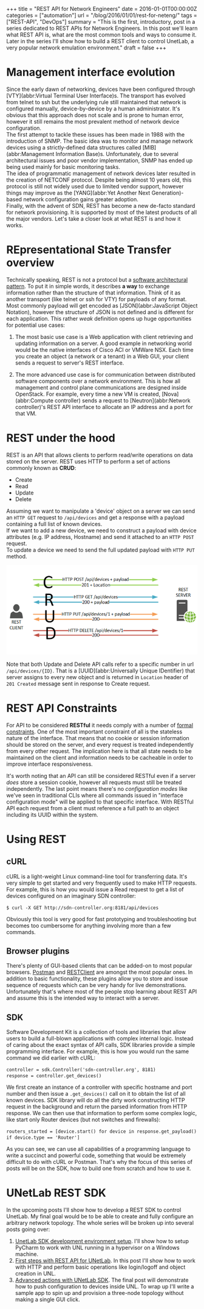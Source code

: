 +++
title = "REST API for Network Engineers"
date = 2016-01-01T00:00:00Z
categories = ["automation"]
url = "/blog/2016/01/01/rest-for-neteng/"
tags = ["REST-API", "DevOps"]
summary = "This is the first, introductory, post in a series dedicated to REST APIs for Network Engineers. In this post we'll learn what REST API is, what are the most common tools and ways to consume it. Later in the series I'll show how to build a REST client to control UnetLab, a very popular network emulation environment."
draft = false
+++

# Management interface evolution

Since the early dawn of networking, devices have been configured through [VTY](abbr:Virtual Terminal User Interface)s. The transport has evolved from telnet to ssh but the underlying rule still maintained that network is configured manually, device-by-device by a human administrator. It's obvious that this approach does not scale and is prone to human error, however it still remains the most prevalent method of network device configuration.   
The first attempt to tackle these issues has been made in 1988 with the introduction of SNMP. The basic idea was to monitor and manage network devices using a strictly-defined data structures called [MIB](abbr:Management Information Base)s. Unfortunately, due to several architectural issues and poor vendor implementation, SNMP has ended up being used mainly for basic monitoring tasks.  
The idea of programmatic management of network devices later resulted in the creation of NETCONF protocol. Despite being almost 10 years old, this protocol is still not widely used due to limited vendor support, however things may improve as the [YANG](abbr:Yet Another Next Generation)-based network configuration gains greater adoption.  
Finally, with the advent of SDN, REST has become a new de-facto standard for network provisioning. It is supported by most of the latest products of all the major vendors. Let's take a closer look at what REST is and how it works.

#  REpresentational State Transfer overview
Technically speaking, REST is not a protocol but a [software architectural pattern][rest-wiki]. To put it in simple words, it describes **a way** to exchange information rather than the structure of that information. Think of it as another transport (like telnet or ssh for VTY) for payloads of any format. Most commonly payload will get encoded as [JSON](abbr:JavaScript Object Notation), however the structure of JSON is not defined and is different for each application. This rather *weak* definition opens up huge opportunities for potential use cases:

1. The most basic use case is a Web application with client retrieving and updating information on a server. A good example in networking world would be the native interfaces of Cisco ACI or VMWare NSX. Each time you create an object (a network or a tenant) in a Web GUI, your client sends a request to server's REST interface.

2. The more advanced use case is for communication between distributed software components over a network environment. This is how all management and control plane communications are designed inside OpenStack. For example, every time a new VM is created, [Nova](abbr:Compute controller) sends a request to [Neutron](abbr:Network controller)'s REST API interface to allocate an IP address and a port for that VM.

# REST under the hood
REST is an API that allows clients to perform read/write operations on data stored on the server. REST uses HTTP to perform a set of actions commonly known as **CRUD**:

* Create
* Read
* Update
* Delete

Assuming we want to manipulate a 'device' object on a server we can send an `HTTP GET` request to `/api/devices` and get a response with a payload containing a full list of known devices.  
If we want to add a new device, we need to construct a payload with device attributes (e.g. IP address, Hostname) and send it attached to an `HTTP POST` request.  
To update a device we need to send the full updated payload with `HTTP PUT` method.  

![Basic REST actions](/img/rest-crud.png)

Note that both Update and Delete API calls refer to a specific number in url `/api/devices/{ID}`. That is a [UUID](abbr:Universally Unique IDentifier) that server assigns to every new object and is returned in `Location` header of `201 Created` message sent in response to Create request.  

# REST API Constraints
For API to be considered **RESTful** it needs comply with a number of [formal constraints][rest-req]. One of the most important constraint of all is the stateless nature of the interface. That means that no cookie or session information should be stored on the server, and every request is treated independently from every other request. The implication here is that all state needs to be maintained on the client and information needs to be cacheable in order to improve interface responsiveness.  

It's worth noting that an API can still be considered RESTful even if a server *does* store a session cookie, however all requests must still be treated independently. The last point means there's no *configuration modes* like we've seen in traditional CLIs where all commands issued in "interface configuration mode" will be applied to that specific interface. With RESTful API each request from a client must reference a full path to an object including its UUID within the system.

# Using REST

## cURL 
cURL is a light-weight Linux command-line tool for transferring data. It's very simple to get started and very frequently used to make HTTP requests. For example, this is how you would issue a Read request to get a list of devices configured on an imaginary SDN controller:

```
$ curl -X GET http://sdn-controller.org:8181/api/devices
```

Obviously this tool is very good for fast prototyping and troubleshooting but becomes too cumbersome for anything involving more than a few commands.

## Browser plugins
There's plenty of GUI-based clients that can be added-on to most popular browsers. [Postman][postman] and [RESTClient][restclient] are amongst the most popular ones. In addition to basic functionality, these plugins allow you to store and issue sequence of requests which can be very handy for live demonstrations. Unfortunately that's where most of the people stop learning about REST API and assume this is the intended way to interact with a server.

## SDK
Software Development Kit is a collection of tools and libraries that allow users to build a full-blown applications with complex internal logic. Instead of caring about the exact syntax of API calls, SDK libraries provide a simple programming interface. For example, this is how you would run the same command we did earlier with cURL:

```
controller = sdk.Controller('sdn-controller.org', 8181)
response = controller.get_devices()
```

We first create an instance of a controller with specific hostname and port number and then issue a `.get_devices()` call on it to obtain the list of all known devices. SDK library will do all the dirty work constructing HTTP request in the background and return the parsed information from HTTP response. We can then use that information to perform some complex logic, like start only Router devices (but not switches and firewalls):

```
routers_started = [device.start() for device in response.get_payload() if device.type == 'Router']
```

As you can see, we can use all capabilities of a programming language to write a succinct and powerful code, something that would be extremely difficult to do with cURL or Postman. That's why the focus of this series of posts will be on the SDK, how to build one from scratch and how to use it.

# UNetLab REST SDK
In the upcoming posts I'll show how to develop a REST SDK to control UnetLab. My final goal would be to be able to create and fully configure an arbitrary network topology. The whole series will be broken up into several posts going over:

1. [UnetLab SDK development environment setup][rest-post-1].
I'll show how to setup PyCharm to work with UNL running in a hypervisor on a Windows machine.
2. [First steps with REST API for UNetLab][rest-post-2]. 
In this post I'll show how to work with HTTP and perform basic operations like login/logoff and object creation in UNL.
3. [Advanced actions with UNetLab SDK][rest-post-3]. 
The final post will demonstrate how to push configuration to devices inside UNL. To wrap up I'll write a sample app to spin up and provision a three-node topology without making a single GUI click.


[unl]: http://www.unetlab.com/
[rest-wiki]: https://en.wikipedia.org/wiki/Representational_state_transfer
[rest-req]: http://www.restapitutorial.com/lessons/whatisrest.html
[postman]: https://www.getpostman.com/
[restclient]: https://addons.mozilla.org/en-us/firefox/addon/restclient/
[rest-post-1]: /blog/2016/01/03/dev-env-setup-rest/
[rest-post-2]: /blog/2016/01/06/rest-basic-operations/
[rest-post-3]: /blog/2016/01/17/rest-unl-advanced/
